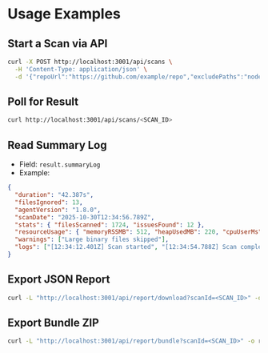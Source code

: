 # Usage Examples

## Start a Scan via API
```bash
curl -X POST http://localhost:3001/api/scans \
  -H 'Content-Type: application/json' \
  -d '{"repoUrl":"https://github.com/example/repo","excludePaths":"node_modules,dist"}'
```

## Poll for Result
```bash
curl http://localhost:3001/api/scans/<SCAN_ID>
```

## Read Summary Log
- Field: `result.summaryLog`
- Example:
```json
{
  "duration": "42.387s",
  "filesIgnored": 13,
  "agentVersion": "1.8.0",
  "scanDate": "2025-10-30T12:34:56.789Z",
  "stats": { "filesScanned": 1724, "issuesFound": 12 },
  "resourceUsage": { "memoryRSSMB": 512, "heapUsedMB": 220, "cpuUserMs": 5800, "cpuSystemMs": 1200 },
  "warnings": ["Large binary files skipped"],
  "logs": ["[12:34:12.401Z] Scan started", "[12:34:54.788Z] Scan completed"]
}
```

## Export JSON Report
```bash
curl -L "http://localhost:3001/api/report/download?scanId=<SCAN_ID>" -o scan.json
```

## Export Bundle ZIP
```bash
curl -L "http://localhost:3001/api/report/bundle?scanId=<SCAN_ID>" -o report.zip
```
